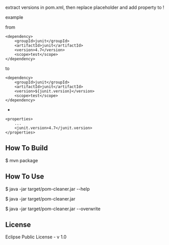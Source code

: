 extract versions in pom.xml, then replace placeholder and add property to <properties> !

example

from

    <dependency>
        <groupId>junit</groupId>
        <artifactId>junit</artifactId>
        <version>4.7</version>
        <scope>test</scope>
    </dependency>

to


    <dependency>
        <groupId>junit</groupId>
        <artifactId>junit</artifactId>
        <version>${junit.version}</version>
        <scope>test</scope>
    </dependency>

+

    <properties>
        ...
        <junit.version>4.7</junit.version>
    </properties>

## How To Build ##

$ mvn package

## How To Use ##

$ java -jar target/pom-cleaner.jar --help

$ java -jar target/pom-cleaner.jar <path to pom.xml>

$ java -jar target/pom-cleaner.jar <path to pom.xml> --overwrite


## License ##

Eclipse Public License - v 1.0



